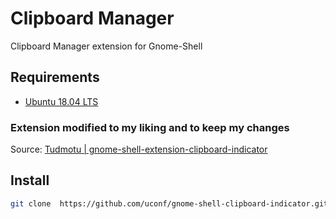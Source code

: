 # Clipboard Manager

Clipboard Manager extension for Gnome-Shell

## Requirements

 - [Ubuntu 18.04 LTS](http://releases.ubuntu.com/18.04.3/ubuntu-18.04.3-desktop-amd64.iso?_ga=2.177063276.894582742.1569152048-1741644922.1568966066)


### Extension modified to my liking and to keep my changes

Source: [Tudmotu | gnome-shell-extension-clipboard-indicator
](https://github.com/Tudmotu/gnome-shell-extension-clipboard-indicator)

## Install

 ```sh
git clone  https://github.com/uconf/gnome-shell-clipboard-indicator.git ~/.local/share/gnome-shell/extensions/clipboard-indicator@uconf.com
```
